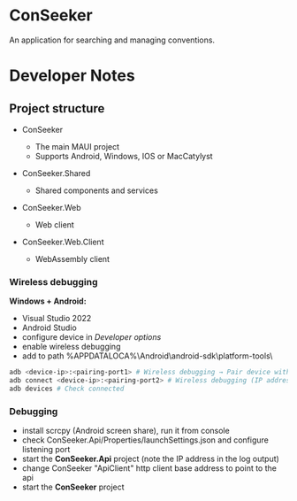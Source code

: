 # ConSeeker

An application for searching and managing conventions.

# Developer Notes

## Project structure
    
- ConSeeker

    - The main MAUI project
    - Supports Android, Windows, IOS or MacCatylyst

- ConSeeker.Shared

    - Shared components and services

- ConSeeker.Web

    - Web client

- ConSeeker.Web.Client

    - WebAssembly client

### Wireless debugging

**Windows + Android:**

- Visual Studio 2022
- Android Studio
- configure device in *Developer options*
- enable wireless debugging
- add to path %APPDATALOCA%\Android\android-sdk\platform-tools\
```bash
adb <device-ip>:<pairing-port1> # Wireless debugging → Pair device with pairing code
adb connect <device-ip>:<pairing-port2> # Wireless debugging (IP address and port)
adb devices # Check connected
```

### Debugging

- install scrcpy (Android screen share), run it from console
- check ConSeeker.Api/Properties/launchSettings.json and configure listening port
- start the **ConSeeker.Api** project (note the IP address in the log output)
- change ConSeeker "ApiClient" http client base address to point to the api
- start the **ConSeeker** project